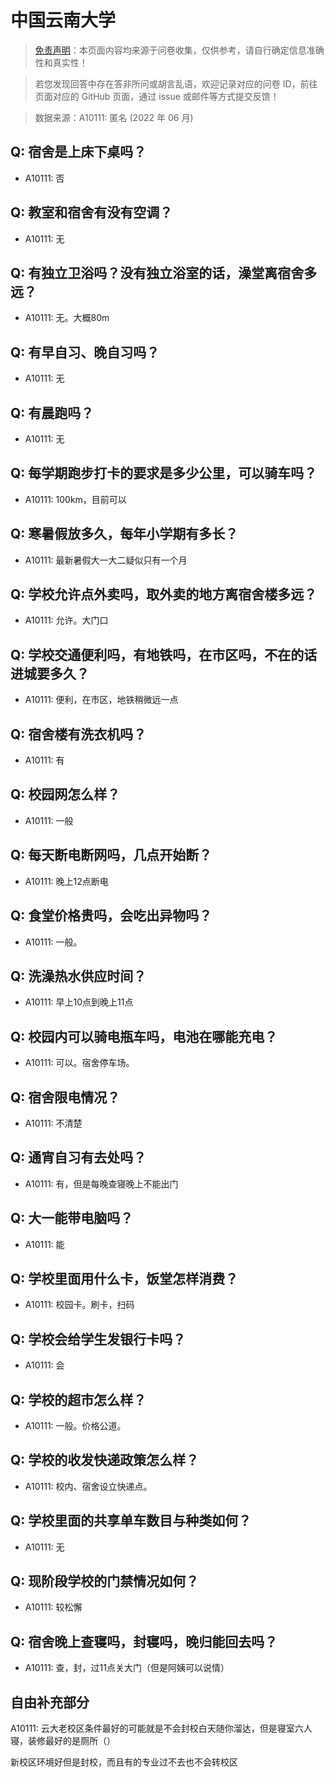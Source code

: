 # 中国云南大学

> [免责声明](https://colleges.chat/#_3)：本页面内容均来源于问卷收集，仅供参考，请自行确定信息准确性和真实性！

> 若您发现回答中存在答非所问或胡言乱语，欢迎记录对应的问卷 ID，前往页面对应的 GitHub 页面，通过 issue 或邮件等方式提交反馈！

> 数据来源：A10111: 匿名 (2022 年 06 月)

## Q: 宿舍是上床下桌吗？

- A10111: 否

## Q: 教室和宿舍有没有空调？

- A10111: 无

## Q: 有独立卫浴吗？没有独立浴室的话，澡堂离宿舍多远？

- A10111: 无。大概80m

## Q: 有早自习、晚自习吗？

- A10111: 无

## Q: 有晨跑吗？

- A10111: 无

## Q: 每学期跑步打卡的要求是多少公里，可以骑车吗？

- A10111: 100km，目前可以

## Q: 寒暑假放多久，每年小学期有多长？

- A10111: 最新暑假大一大二疑似只有一个月

## Q: 学校允许点外卖吗，取外卖的地方离宿舍楼多远？

- A10111: 允许。大门口

## Q: 学校交通便利吗，有地铁吗，在市区吗，不在的话进城要多久？

- A10111: 便利，在市区，地铁稍微远一点

## Q: 宿舍楼有洗衣机吗？

- A10111: 有

## Q: 校园网怎么样？

- A10111: 一般

## Q: 每天断电断网吗，几点开始断？

- A10111: 晚上12点断电

## Q: 食堂价格贵吗，会吃出异物吗？

- A10111: 一般。

## Q: 洗澡热水供应时间？

- A10111: 早上10点到晚上11点

## Q: 校园内可以骑电瓶车吗，电池在哪能充电？

- A10111: 可以。宿舍停车场。

## Q: 宿舍限电情况？

- A10111: 不清楚

## Q: 通宵自习有去处吗？

- A10111: 有，但是每晚查寝晚上不能出门

## Q: 大一能带电脑吗？

- A10111: 能

## Q: 学校里面用什么卡，饭堂怎样消费？

- A10111: 校园卡。刷卡，扫码

## Q: 学校会给学生发银行卡吗？

- A10111: 会

## Q: 学校的超市怎么样？

- A10111: 一般。价格公道。

## Q: 学校的收发快递政策怎么样？

- A10111: 校内、宿舍设立快递点。

## Q: 学校里面的共享单车数目与种类如何？

- A10111: 无

## Q: 现阶段学校的门禁情况如何？

- A10111: 较松懈

## Q: 宿舍晚上查寝吗，封寝吗，晚归能回去吗？

- A10111: 查，封，过11点关大门（但是阿姨可以说情）

## 自由补充部分

A10111: 云大老校区条件最好的可能就是不会封校白天随你溜达，但是寝室六人寝，装修最好的是厕所（）

新校区环境好但是封校，而且有的专业过不去也不会转校区